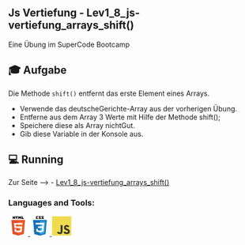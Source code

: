 ## Js Vertiefung - Lev1_8_js-vertiefung_arrays_shift()

Eine Übung im SuperCode Bootcamp

## 🎓 Aufgabe

Die Methode `shift()` entfernt das erste Element eines Arrays.

- Verwende das deutscheGerichte-Array aus der vorherigen Übung.
- Entferne aus dem Array 3 Werte mit Hilfe der Methode shift();
- Speichere diese als Array nichtGut.
- Gib diese Variable in der Konsole aus.

## 💻 Running

Zur Seite —> - [Lev1_8_js-vertiefung_arrays_shift()](https://mukkez.github.io/Bootcamp/tasks/Day_53/Lev1_8_js-vertiefung_arrays_shift/)

<p align="left">
</p>

<h3 align="left">Languages and Tools:</h3>
<p align="left"> <a href="https://www.w3schools.com/html/" target="_blank" rel="noreferrer"> <img src="https://raw.githubusercontent.com/devicons/devicon/master/icons/html5/html5-original-wordmark.svg" alt="html5" width="40" height="40"/> </a>
<a href="https://www.w3schools.com/css/" target="_blank" rel="noreferrer"> <img src="https://raw.githubusercontent.com/devicons/devicon/master/icons/css3/css3-original-wordmark.svg" alt="css3" width="40" height="40"/> </a> 
<a href="https://www.w3schools.com/css/" target="_blank" rel="noreferrer"> <img src="https://raw.githubusercontent.com/devicons/devicon/master/icons/javascript/javascript-original.svg" alt="css3" width="40" height="40"/> </a> </p>
